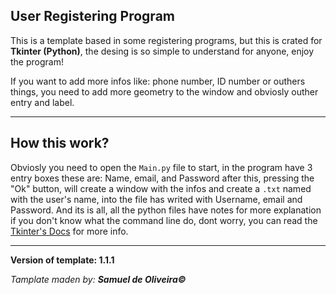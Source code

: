 ## User Registering Program

This is a template based in some registering programs, but
this is crated for **Tkinter (Python)**, the desing is so simple
to understand for anyone, enjoy the program!

If you want to add more infos like: phone number, ID number
or
outhers things, you need to add more geometry to the window 
and obviosly outher entry and label.

---

## How this work?

Obviosly you need to open the ```Main.py``` file to start, in the
program have 3 entry boxes these are: Name, email, and Password
after this, pressing the "Ok" button, will create a window with 
the infos and create a ```.txt``` named with the user's name,
into the file has writed with Username, email and Password. And
its is all, all the python files have notes for more explanation
if you don't know what the command line do, dont worry, you can 
read the [Tkinter's Docs](https://tkdocs.com/tutorial/index.html) 
for more info.

---

**Version of template: 1.1.1**

*Tamplate maden by: **Samuel de Oliveira©***
